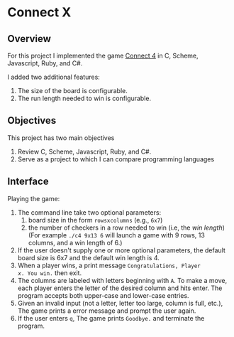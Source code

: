 # Connect X



## Overview

For this project I implemented the game [Connect 4](https://kevinshannon.dev/connect4) in C, Scheme, Javascript, Ruby, and C#. 

I added two additional features:
1. The size of the board is configurable.
2. The run length needed to win is configurable.


## Objectives

This project has two main objectives
1. Review C, Scheme, Javascript, Ruby, and C#.
2. Serve as a project to which I can compare programming languages


## Interface

Playing the game:
1. The command line take two optional parameters:
   1. board size in the form `rowsxcolumns` (e.g., `6x7`)
   2. the number of checkers in a row needed to win (i.e, the _win length_)
   (For example `./c4 9x13 6` will launch a game with 9 rows, 13 columns, and a win length of 6.)
2. If the user doesn't supply one or more optional parameters, the default board size is 6x7 and the default win length is 4.
3. When a player wins, a print message <code>Congratulations, Player <em>x</em>. You win.</code> then exit.
4. The columns are labeled with letters beginning with `A`.  To make a move, each player enters the letter of the desired column and hits enter. The program accepts both upper-case and lower-case entries.
5. Given an invalid input (not a letter, letter too large, column is full, etc.), The game prints a error message and prompt the user again.
6. If the user enters `q`, The game prints `Goodbye.` and terminate the program.
